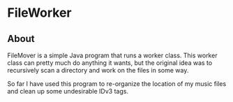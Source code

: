 FileWorker
====

About
----
FileMover is a simple Java program that runs a worker class. This worker class can pretty much
do anything it wants, but the original idea was to recursively scan a directory and work on the
files in some way.

So far I have used this program to re-organize the location of my music files and clean up some
undesirable IDv3 tags.